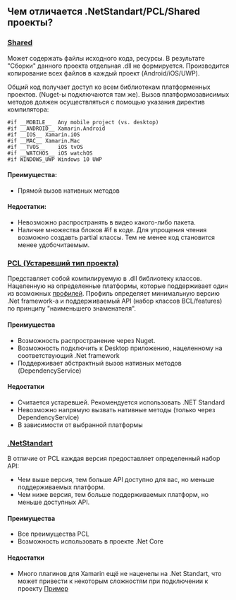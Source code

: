 ## Чем отличается .NetStandart/PCL/Shared проекты?

### [Shared](https://docs.microsoft.com/ru-ru/xamarin/cross-platform/app-fundamentals/code-sharing)

Может содержать файлы исходного кода, ресурсы.
В результате "Сборки" данного проекта отдельная .dll не формируется.
Производится копирование всех файлов в каждый проект (Android/iOS/UWP).

Общий код получает доступ ко всем библиотекам платформенных проектов. (Nuget-ы подключаются там же).
Вызов платформозависимых методов должен осуществляться с помощью указания директив компилятора: 
```
#if __MOBILE__	Any mobile project (vs. desktop)
#if __ANDROID__	Xamarin.Android 
#if __IOS__	Xamarin.iOS 
#if __MAC__	Xamarin.Mac 
#if __TVOS__	iOS tvOS 
#if __WATCHOS__	iOS watchOS 
#if WINDOWS_UWP	Windows 10 UWP 
```

#### Преимущества:
* Прямой вызов нативных методов

#### Недостатки:
* Невозможно распространять в видео какого-либо пакета.
* Наличие множества блоков #if в коде. Для упрощения чтения возможно создавть partial классы.
Тем не менее код становится менее удобочитаемым.

### [PCL (Устаревший тип проекта)](https://docs.microsoft.com/ru-ru/xamarin/cross-platform/app-fundamentals/pcl?tabs=windows)

Представляет собой компилируемую в .dll библиотеку классов.
Нацеленную на определенные платформы, которые поддерживает один из возможных [профилей](https://portablelibraryprofiles.stephencleary.com/). 
Профиль определяет минимальную версию .Net framework-а и поддерживаемый API (набор классов BCL/features) по принципу "наименьшего знаменателя".
 
#### Преимущества
* Возможность распространение через Nuget.
* Возможность подключить к Desktop приложению, нацеленному на соответствующий .Net framework
* Поддерживает абстрактный вызов нативных методов (DependencyService)

#### Недостатки
* Считается устаревшей. Рекомендуется использовать .NET Standard 
* Невозможно напрямую вызвать нативные методы (только через DependencyService)
* В зависимости от выбранной платформы 

### [.NetStandart](https://docs.microsoft.com/ru-ru/xamarin/cross-platform/app-fundamentals/net-standard?tabs=windows)

В отличие от PCL каждая версия предоставляет определенный набор API:
* Чем выше версия, тем больше API доступно для вас, но меньше поддерживаемых платформ.
* Чем ниже версия, тем больше поддерживаемых платформ, но меньше доступных API.

#### Преимущества
* Все преимущества PCL
* Возможность использовать в проекте .Net Core

#### Недостатки
* Много плагинов для Xamarin ещё не наценелы на .Net Standart, что может привести к некоторым сложностям при подключении к проекту [Пример](https://mallibone.com/post/using-pcl-only-libraries-with-net-standard) 
